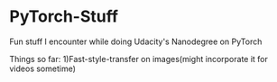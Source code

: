 # PyTorch-Stuff

Fun stuff I encounter while doing Udacity's Nanodegree on PyTorch

Things so far:
1)Fast-style-transfer on images(might incorporate it for videos sometime)
